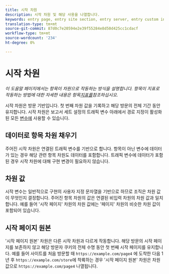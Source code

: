 ```yaml
---
title: 시작 차원
description: 시작 차원 및 해당 사용을 나열합니다.
keywords: entry page, entry site section, entry server, entry custom insight
translation-type: tm+mt
source-git-commit: 87d0c7e20594e2e39f55284e8d50d425cc1cdacf
workflow-type: tm+mt
source-wordcount: '234'
ht-degree: 0%

---
```



# 시작 차원

*이 도움말 페이지에서는 항목이 차원으로 작동하는 방식을 설명합니다. 항목이 지표로 작동하는 방법에 대한 자세한 내용은 항목[지표를](../metrics/entries.md)참조하십시오.*

시작 차원은 방문 기반입니다. 첫 번째 차원 값을 기록하고 해당 방문의 전체 기간 동안 유지합니다. 시작 차원은 보고서 세트 설정의 트래픽 변수 아래에서 경로 지정이 활성화된 모든 [변수에](/help/admin/admin/c-traffic-variables/traffic-var.md) 사용할 수 있습니다.

## 데이터로 항목 차원 채우기

주어진 시작 차원은 연결된 트래픽 변수를 기반으로 합니다. 항목이 아닌 변수에 데이터가 있는 경우 해당 관련 항목 차원도 데이터를 포함합니다. 트래픽 변수에 데이터가 포함된 경우 시작 차원에 대해 구현 변경이 필요하지 않습니다.

## 차원 값

시작 변수는 일반적으로 구현의 사용자 지정 문자열을 기반으로 하므로 조직은 차원 값이 무엇인지 결정합니다. 주어진 항목 차원의 값은 연결된 비입력 차원의 차원 값과 일치합니다. 예를 들어 &#39;시작 페이지&#39; 차원의 차원 값에는 &#39;페이지&#39; 차원의 비슷한 차원 값이 포함되어 있습니다.

## 시작 페이지 원본

&#39;시작 페이지 원본&#39; 차원은 다른 시작 차원과 다르게 작동합니다. 해당 방문의 시작 페이지를 보존하지 않고 해당 방문자 쿠키의 전체 수명 동안 첫 번째 시작 페이지를 유지합니다. 예를 들어 사이트를 처음 방문할 때 `https://example.com/page4` 에 도착한 다음 1년 후 `https://example.com/store`에 착륙하는 경우 &#39;시작 페이지 원본&#39; 차원은 차원 값으로 `https://example.com/page4` 나열됩니다.
